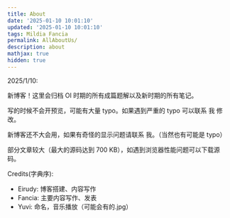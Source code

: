 ```yaml
---
title: About
date: '2025-01-10 10:01:10'
updated: '2025-01-10 10:01:10'
tags: Mildia Fancia
permalink: AllAboutUs/
description: about
mathjax: true
hidden: true
---
```


2025/1/10:

新博客！这里会归档 OI 时期的所有成篇题解以及新时期的所有笔记。

写的时候不会开预览，可能有大量 typo。如果遇到严重的 typo 可以联系 我 修改。

新博客还不大会用，如果有奇怪的显示问题请联系 我。（当然也有可能是 typo）

部分文章较大（最大的源码达到 700 KB），如遇到浏览器性能问题可以下载源码。

Credits(字典序):

- Eirudy: 博客搭建、内容写作
- Fancia: 主要内容写作、发表
- Yuvi: 命名，音乐播放（可能会有的.jpg）